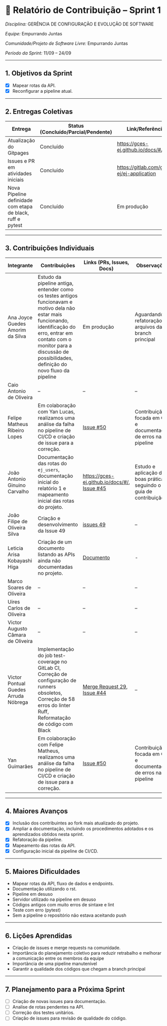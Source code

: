 # 📝 Relatório de Contribuição – Sprint 1

*Disciplina:* GERÊNCIA DE CONFIGURAÇÃO E EVOLUÇÃO DE SOFTWARE

*Equipe:* Empurrando Juntas

*Comunidade/Projeto de Software Livre:* Empurrando Juntas

*Período da Sprint:* 11/09 – 24/09

---

## 1. Objetivos da Sprint

- [x] Mapear rotas da API.
- [x] Reconfigurar a pipeline atual.

---

## 2. Entregas Coletivas

| Entrega                            | Status (Concluído/Parcial/Pendente) | Link/Referência                           | Observações           |
|------------------------------------|-------------------------------------|-------------------------------------------|-----------------------|
| Atualização do Gitpages            | Concluído                           | https://gces-ej.github.io/docs/#/         | Organização da Equipe |
| Issues e PR em atividades iniciais | Concluído                           | https://gitlab.com/gces-ej/ej-application | -                     |
| Nova Pipeline definidade com etapa de black, ruff e pytest | Concluído   | Em produção | aguardando a refatoração de alguns códigos da branch principal |

---

## 3. Contribuições Individuais

| Integrante                        | Contribuições                                                                                                        | Links (PRs, Issues, Docs)                                                                             | Observações                                                           |
|-----------------------------------|----------------------------------------------------------------------------------------------------------------------|-------------------------------------------------------------------------------------------------------|-----------------------------------------------------------------------|
| Ana Joyce Guedes Amorim da Silva  | Estudo da pipeline antiga, entender como os testes antigos funcionavam e motivo dela não estar mais funcionando, identificação do erro, entrar em contato com o monitor para a discussão de possibilidades, definição do novo fluxo da pipeline   | Em produção | Aguardando a refatoração de arquivos da branch principal |
| Caio Antonio de Oliveira          | –                                                                                                                    | –                                                                                                     | –                                                                     |
| Felipe Matheus Ribeiro Lopes              | Em colaboração com Yan Lucas, realizamos uma análise da falha no pipeline de CI/CD e criação de issue para a correção.| [Issue #50](https://gitlab.com/gces-ej/ej-application/-/issues/50) |Contribuição focada em QA e documentação de erros na pipeline |
| João Antonio Ginuino Carvalho     | Documentação das rotas do `ej_users`, documentação inicial do relatório 1 e mapeamento inicial das rotas do projeto. | https://gces-ej.github.io/docs/#/, [Issue #45](https://gitlab.com/gces-ej/ej-application/-/issues/45) | Estudo e aplicação das boas práticas seguindo o guia de contribuição. |
| João Filipe de Oliveira Silva     | Criação e desenvolvimento da Issue 49                                                                                                                   | [issues 49](gces-ej/ej-application#49)                                                                                                    | –                                                                     |
| Leticia Arisa Kobayashi Higa      | Criação de um documento listando as APIs ainda não documentadas no projeto.  | [Documento](https://gces-ej.github.io/docs/#/notes/APIs)                                                                                                     | -                                                                     |
| Marco Soares de Oliveira          | –                                                                                                                    | –                                                                                                     | –                                                                     |
| Uires Carlos de Oliveira          | –                                                                                                                    | –                                                                                                     | –                                                                     |
| Victor Augusto Câmara de Oliveira | –                                                                                                                    | –                                                                                                     | –                                                                     |
| Victor Pontual Guedes Arruda Nóbrega| Implementação do job test-coverage no GitLab CI, Correção de configuração de runners obsoletos, Correção de 58 erros do linter Ruff, Reformatação de código com Black | [Merge Request 29](https://gitlab.com/gces-ej/ej-application/-/merge_requests/29), [Issue #44](https://gitlab.com/gces-ej/ej-application/-/issues/44)                                                                                                     | –                                                                     |
| Yan Guimarães         | Em colaboração com Felipe Matheus, realizamos uma análise da falha no pipeline de CI/CD e criação de issue para a correção.| [Issue #50](https://gitlab.com/gces-ej/ej-application/-/issues/50) |Contribuição focada em QA e documentação de erros na pipeline |

---

## 4. Maiores Avanços

* [x] Inclusão dos contribuintes ao fork mais atualizado do projeto.
* [x] Ampliar a documentação, incluindo os procedimentos adotados e os aprendizados obtidos nesta sprint.
* [x] Refatoração da pipeline.
* [x] Mapeamento das rotas da API.
* [x] Configuração inicial da pipeline de CI/CD.

---

## 5. Maiores Dificuldades

- Mapear rotas da API, fluxo de dados e endpoints.
- Documentação utilizando o rst.
- Pipeline em desuso
- Servidor utilizado na pipeline em desuso
- Códigos antigos com muito erros de sintaxe e lint
- Teste com erro (pytest)
- Sem a pipeline o repositório não estava aceitando push

---

## 6. Lições Aprendidas

* Criação de issues e merge requests na comunidade.
* Importância do planejamento coletivo para reduzir retrabalho e melhorar a comunicação entre os membros da equipe
* Importãncia de uma pipeline manutenível
* Garantir a qualidade dos códigos que chegam a branch principal

---

## 7. Planejamento para a Próxima Sprint

* [ ] Criação de novas issues para documentação.
* [ ] Analise de rotas pendentes na API.
* [ ] Correção dos testes unitários.
* [ ] Criação de issues para revisão de qualidade do código.
